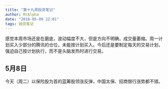 ```yaml
---
title: "第十九周投资笔记"
author: MrAlpha
date: "2018-05-09 22:01"
tags: 投资笔记
---
```


感觉本周市场还是在磨底，波动幅度不大，但是方向不明确，成交量萎缩。周一计划买入少部分的腾讯的仓位，未能按计划买入。今后还是要制定每天的交易计划，强迫自己按计划执行，而不是头脑发热时进行交易。

## 5月8日

今天（周二）以保险股为首的蓝筹股领涨反弹，中国太保、招商银行涨势都不错。
